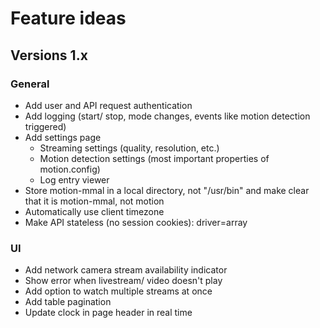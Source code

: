 # Feature ideas

## Versions 1.x
### General
- Add user and API request authentication
- Add logging (start/ stop, mode changes, events like motion detection triggered)
- Add settings page
    - Streaming settings (quality, resolution, etc.)
    - Motion detection settings (most important properties of motion.config)
    - Log entry viewer
- Store motion-mmal in a local directory, not "/usr/bin" and make clear that it is motion-mmal, not motion
- Automatically use client timezone	
- Make API stateless (no session cookies): driver=array

### UI
- Add network camera stream availability indicator
- Show error when livestream/ video doesn't play
- Add option to watch multiple streams at once
- Add table pagination
- Update clock in page header in real time

